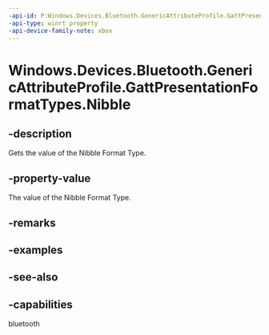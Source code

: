 ```yaml
---
-api-id: P:Windows.Devices.Bluetooth.GenericAttributeProfile.GattPresentationFormatTypes.Nibble
-api-type: winrt property
-api-device-family-note: xbox
---
```


<!-- Property syntax
public byte Nibble { get; }
-->

# Windows.Devices.Bluetooth.GenericAttributeProfile.GattPresentationFormatTypes.Nibble

## -description
Gets the value of the Nibble Format Type.

## -property-value
The value of the Nibble Format Type.

## -remarks

## -examples

## -see-also

## -capabilities
bluetooth
